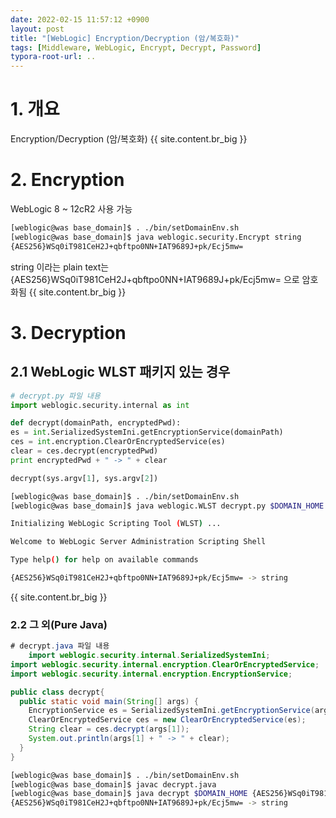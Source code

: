 ```yaml
---
date: 2022-02-15 11:57:12 +0900
layout: post
title: "[WebLogic] Encryption/Decryption (암/복호화)"
tags: [Middleware, WebLogic, Encrypt, Decrypt, Password]
typora-root-url: ..
---
```



# 1. 개요

Encryption/Decryption (암/복호화)
{{ site.content.br_big }}
# 2. Encryption

WebLogic 8 ~ 12cR2 사용 가능

```sh
[weblogic@was base_domain]$ . ./bin/setDomainEnv.sh
[weblogic@was base_domain]$ java weblogic.security.Encrypt string
{AES256}WSq0iT981CeH2J+qbftpo0NN+IAT9689J+pk/Ecj5mw=
```

string 이라는 plain text는 {AES256}WSq0iT981CeH2J+qbftpo0NN+IAT9689J+pk/Ecj5mw= 으로 암호화됨
{{ site.content.br_big }}
# 3. Decryption

## 2.1 WebLogic WLST 패키지 있는 경우

```py
# decrypt.py 파일 내용
import weblogic.security.internal as int

def decrypt(domainPath, encryptedPwd):
es = int.SerializedSystemIni.getEncryptionService(domainPath)
ces = int.encryption.ClearOrEncryptedService(es)
clear = ces.decrypt(encryptedPwd)
print encryptedPwd + " -> " + clear

decrypt(sys.argv[1], sys.argv[2])
```

```sh
[weblogic@was base_domain]$ . ./bin/setDomainEnv.sh
[weblogic@was base_domain]$ java weblogic.WLST decrypt.py $DOMAIN_HOME {AES256}WSq0iT981CeH2J+qbftpo0NN+IAT9689J+pk/Ecj5mw=

Initializing WebLogic Scripting Tool (WLST) ...

Welcome to WebLogic Server Administration Scripting Shell

Type help() for help on available commands

{AES256}WSq0iT981CeH2J+qbftpo0NN+IAT9689J+pk/Ecj5mw= -> string
```
{{ site.content.br_big }}
### 2.2 그 외(Pure Java)

```java
# decrypt.java 파일 내용
    import weblogic.security.internal.SerializedSystemIni;
import weblogic.security.internal.encryption.ClearOrEncryptedService;
import weblogic.security.internal.encryption.EncryptionService;

public class decrypt{
  public static void main(String[] args) {
    EncryptionService es = SerializedSystemIni.getEncryptionService(args[0]);
    ClearOrEncryptedService ces = new ClearOrEncryptedService(es);
    String clear = ces.decrypt(args[1]);
    System.out.println(args[1] + " -> " + clear);
  }
}
```

```sh
[weblogic@was base_domain]$ . ./bin/setDomainEnv.sh
[weblogic@was base_domain]$ javac decrypt.java
[weblogic@was base_domain]$ java decrypt $DOMAIN_HOME {AES256}WSq0iT981CeH2J+qbftpo0NN+IAT9689J+pk/Ecj5mw=
{AES256}WSq0iT981CeH2J+qbftpo0NN+IAT9689J+pk/Ecj5mw= -> string
```

